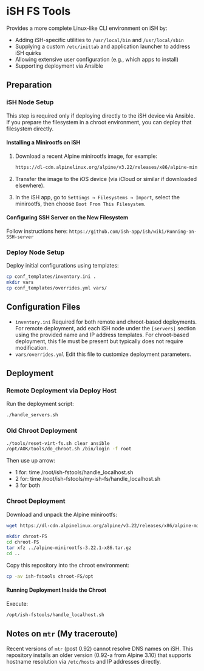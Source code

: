 # iSH FS Tools

Provides a more complete Linux-like CLI environment on iSH by:

- Adding iSH-specific utilities to `/usr/local/bin` and `/usr/local/sbin`
- Supplying a custom `/etc/inittab` and application launcher to address iSH quirks
- Allowing extensive user configuration (e.g., which apps to install)
- Supporting deployment via Ansible

## Preparation

### iSH Node Setup

This step is required only if deploying directly to the iSH device via Ansible.
If you prepare the filesystem in a chroot environment, you can deploy that filesystem
directly.

#### Installing a Minirootfs on iSH

1. Download a recent Alpine minirootfs image, for example:

   ```sh
   https://dl-cdn.alpinelinux.org/alpine/v3.22/releases/x86/alpine-minirootfs-3.22.1-x86.tar.gz
   ```

2. Transfer the image to the iOS device (via iCloud or similar if downloaded elsewhere).
3. In the iSH app, go to `Settings → Filesystems → Import`, select the minirootfs,
   then choose `Boot From This Filesystem`.

#### Configuring SSH Server on the New Filesystem

Follow instructions here:
`https://github.com/ish-app/ish/wiki/Running-an-SSH-server`

### Deploy Node Setup

Deploy initial configurations using templates:

```sh
cp conf_templates/inventory.ini .
mkdir vars
cp conf_templates/overrides.yml vars/
```

## Configuration Files

- `inventory.ini`
  Required for both remote and chroot-based deployments. For remote deployment,
  add each iSH node under the `[servers]` section using the provided name and IP
  address templates.
  For chroot-based deployment, this file must be present but typically does not require
  modification.
- `vars/overrides.yml` Edit this file to customize deployment parameters.

## Deployment

### Remote Deployment via Deploy Host

Run the deployment script:

```sh
./handle_servers.sh
```

### Old Chroot Deployment

```sh
./tools/reset-virt-fs.sh clear ansible
/opt/AOK/tools/do_chroot.sh /bin/login -f root
```

Then use up arrow:

- 1 for: time /root/ish-fstools/handle_localhost.sh
- 2 for: time /root/ish-fstools/my-ish-fs/handle_localhost.sh
- 3 for both

### Chroot Deployment

Download and unpack the Alpine minirootfs:

```sh
wget https://dl-cdn.alpinelinux.org/alpine/v3.22/releases/x86/alpine-minirootfs-3.22.1-x86.tar.gz

mkdir chroot-FS
cd chroot-FS
tar xfz ../alpine-minirootfs-3.22.1-x86.tar.gz
cd ..
```

Copy this repository into the chroot environment:

```sh
cp -av ish-fstools chroot-FS/opt
```

#### Running Deployment Inside the Chroot

Execute:

```sh
/opt/ish-fstools/handle_localhost.sh
```

## Notes on `mtr` (My traceroute)

Recent versions of `mtr` (post 0.92) cannot resolve DNS names on iSH.
This repository installs an older version (0.92-a from Alpine 3.10) that supports
hostname resolution via `/etc/hosts` and IP addresses directly.
